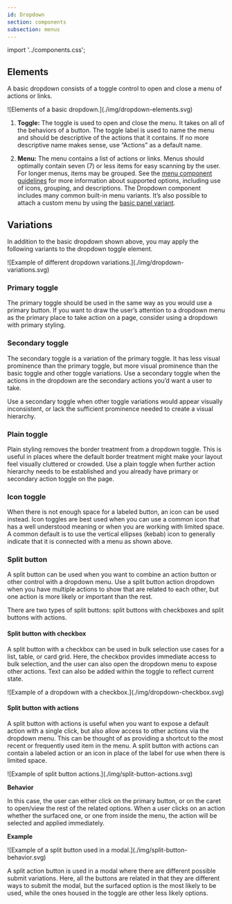```yaml
---
id: Dropdown
section: components
subsection: menus
---
```


import '../components.css';

## Elements
A basic dropdown consists of a toggle control to open and close a menu of actions or links.

<div class="ws-docs-content-img">
![Elements of a basic dropdown.](./img/dropdown-elements.svg)
</div>

1. **Toggle:** The toggle is used to open and close the menu. It takes on all of the behaviors of a button. The toggle label is used to name the menu and should be descriptive of the actions that it contains. If no more descriptive name makes sense, use “Actions” as a default name.

2. **Menu:** The menu contains a list of actions or links. Menus should optimally contain seven (7) or less items for easy scanning by the user. For longer menus, items may be grouped. See the [menu component guidelines](/components/menus/menu/design-guidelines) for more information about supported options, including use of icons, grouping, and descriptions. The Dropdown component includes many common built-in menu variants. It’s also possible to attach a custom menu by using the [basic panel variant](/components/menus/dropdown#basic-panel).

## Variations
In addition to the basic dropdown shown above, you may apply the following variants to the dropdown toggle element.

<div class="ws-docs-content-img">
![Example of different dropdown variations.](./img/dropdown-variations.svg)
</div>

### Primary toggle
The primary toggle should be used in the same way as you would use a primary button. If you want to draw the user’s attention to a dropdown menu as the primary place to take action on a page, consider using a dropdown with primary styling.

### Secondary toggle
The secondary toggle is a variation of the primary toggle. It has less visual prominence than the primary toggle, but more visual prominence than the basic toggle and other toggle variations. Use a secondary toggle when the actions in the dropdown are the secondary actions you’d want a user to take.

Use a secondary toggle when other toggle variations would appear visually inconsistent, or lack the sufficient prominence needed to create a visual hierarchy.

### Plain toggle
Plain styling removes the border treatment from a dropdown toggle. This is useful in places where the default border treatment might make your layout feel visually cluttered or crowded. Use a plain toggle when further action hierarchy needs to be established and you already have primary or secondary action toggle on the page.

### Icon toggle
When there is not enough space for a labeled button, an icon can be used instead. Icon toggles are best used when you can use a common icon that has a well understood meaning or when you are working with limited space. A common default is to use the vertical ellipses (kebab) icon to generally indicate that it is connected with a menu as shown above.

### Split button
A split button can be used when you want to combine an action button or other control with a dropdown menu. Use a split button action dropdown when you have multiple actions to show that are related to each other, but one action is more likely or important than the rest.

There are two types of split buttons: split buttons with checkboxes and split buttons with actions.

#### Split button with checkbox

A split button with a checkbox can be used in bulk selection use cases for a list, table, or card grid. Here, the checkbox provides immediate access to bulk selection, and the user can also open the dropdown menu to expose other actions. Text can also be added within the toggle to reflect current state.

<div class="ws-docs-content-img">
![Example of a dropdown with a checkbox.](./img/dropdown-checkbox.svg)
</div>

#### Split button with actions

A split button with actions is useful when you want to expose a default action with a single click, but also allow access to other actions via the dropdown menu. This can be thought of as providing a shortcut to the most recent or frequently used item in the menu. A split button with actions can contain a labeled action or an icon in place of the label for use when there is limited space.

<div class="ws-docs-content-img">
![Example of split button actions.](./img/split-button-actions.svg)
</div>

**Behavior**

In this case, the user can either click on the primary button, or on the caret to open/view the rest of the related options. When a user clicks on an action whether the surfaced one, or one from inside the menu, the action will be selected and applied immediately. 

**Example**

<div class="ws-docs-content-img">
![Example of a split button used in a modal.](./img/split-button-behavior.svg)
</div>

A split action button is used in a modal where there are different possible submit variations. Here, all the buttons are related in that they are different ways to submit the modal, but the surfaced option is the most likely to be used, while the ones housed in the toggle are other less likely options.
